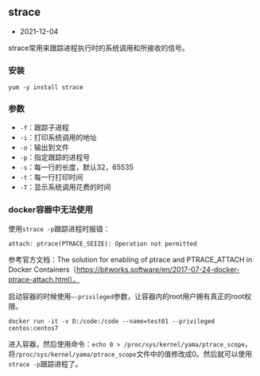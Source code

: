 ## strace

- 2021-12-04

strace常用来跟踪进程执行时的系统调用和所接收的信号。

### 安装

```
yum -y install strace
```

### 参数

- `-f`：跟踪子进程
- `-i`：打印系统调用的地址
- `-o`：输出到文件
- `-p`：指定跟踪的进程号
- `-s`：每一行的长度，默认32，65535
- `-t`：每一行打印时间
- `-T`：显示系统调用花费的时间

### docker容器中无法使用

使用`strace -p`跟踪进程时报错：

```
attach: ptrace(PTRACE_SEIZE): Operation not permitted
```

参考官方文档：The solution for enabling of ptrace and PTRACE_ATTACH in Docker Containers（https://bitworks.software/en/2017-07-24-docker-ptrace-attach.html）。

启动容器的时候使用`–-privileged`参数，让容器内的root用户拥有真正的root权限。

```
docker run -it -v D:/code:/code --name=test01 --privileged centos:centos7
```

进入容器，然后使用命令：`echo 0 > /proc/sys/kernel/yama/ptrace_scope`，将`/proc/sys/kernel/yama/ptrace_scope`文件中的值修改成0。然后就可以使用`strace -p`跟踪进程了。
